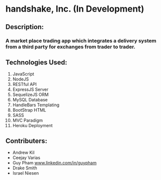 # handshake, Inc. (In Development)
## Description:
### A market place  trading app which integrates a delivery system from a third party for exchanges from trader to trader.

## Technologies Used:
1. JavaScript
2. NodeJS
3. RESTful API
4. ExpressJS Server
5. SequelizeJS ORM
6. MySQL Database
7. HandleBars Templating
8. BootStrap HTML
9. SASS
10. MVC Paradigm
11. Heroku Deployment

## Contributers:
+ Andrew Kil
+ Ceejay Varias
+ Guy Pham www.linkedin.com/in/guypham
+ Drake Smith
+ Israel Niesen
